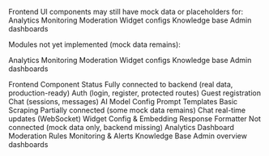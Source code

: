 Frontend UI components may still have mock data or placeholders for:
Analytics
Monitoring
Moderation
Widget configs
Knowledge base
Admin dashboards

Modules not yet implemented (mock data remains):

Analytics
Monitoring
Moderation
Widget configs
Knowledge base
Admin dashboards

Frontend Component Status
Fully connected to backend (real data, production-ready)
Auth (login, register, protected routes)
Guest registration
Chat (sessions, messages)
AI Model Config
Prompt Templates
Basic Scraping
Partially connected (some mock data remains)
Chat real-time updates (WebSocket)
Widget Config & Embedding
Response Formatter
Not connected (mock data only, backend missing)
Analytics Dashboard
Moderation Rules
Monitoring & Alerts
Knowledge Base
Admin overview dashboards